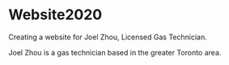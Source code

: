 # Website2020

Creating a website for Joel Zhou, Licensed Gas Technician.

Joel Zhou is a gas technician based in the greater Toronto area.

